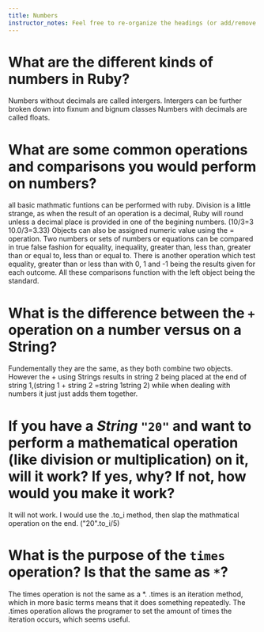 ```yaml
---
title: Numbers
instructor_notes: Feel free to re-organize the headings (or add/remove headings) below. We included the headings for your benefit, but it's 100% fine if you want to write your responses in some different structure.
---
```


# What are the different kinds of numbers in Ruby?

Numbers without decimals are called intergers.  Intergers can be further broken down into fixnum and bignum classes
Numbers with decimals are called floats.

# What are some common operations and comparisons you would perform on numbers?

all basic mathmatic funtions can be performed with ruby. Division is a little strange, as when the result of an operation is a decimal, Ruby will round unless a decimal place is
provided in one of the begining numbers. (10/3=3 10.0/3=3.33) Objects can also be assigned numeric value using the = operation.
Two numbers or sets of numbers or equations can be compared in true false fashion for equality, inequality, greater than, less than, greater than or equal to, less than or equal to.
There is another operation which test equality, greater than or less than with 0, 1 and -1 being the results given for each outcome.  All these comparisons function with the 
left object being the standard. 

# What is the difference between the `+` operation on a number versus on a String?

Fundementally they are the same, as they both combine two objects.  However the + using Strings results in string 2 being placed at the end of string 1,(string 1 + string 2 =string 1string 2)
while when dealing with numbers it just just adds them together.

# If you have a _String_ `"20"` and want to perform a mathematical operation (like division or multiplication) on it, will it work? If yes, why? If not, how would you make it work?

It will not work. I would use the .to_i method, then slap the mathmatical operation on the end. ("20".to_i/5)

# What is the purpose of the `times` operation? Is that the same as `*`?

The times operation is not the same as a *. .times is an iteration method, which in more basic terms means that it does something repeatedly.  The .times operation allows the programer to 
set the amount of times the iteration occurs, which seems useful.